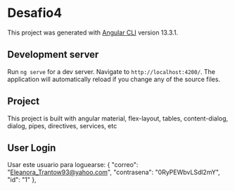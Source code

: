 # Desafio4

This project was generated with [Angular CLI](https://github.com/angular/angular-cli) version 13.3.1.

## Development server

Run `ng serve` for a dev server. Navigate to `http://localhost:4200/`. The application will automatically reload if you change any of the source files.

## Project

This project is built with angular material, flex-layout, tables, content-dialog, dialog, pipes, directives, services, etc

## User Login

Usar este usuario para loguearse:
{
"correo": "Eleanora_Trantow93@yahoo.com",
"contrasena": "0RyPEWbvLSdl2mY",
"id": "1"
},
